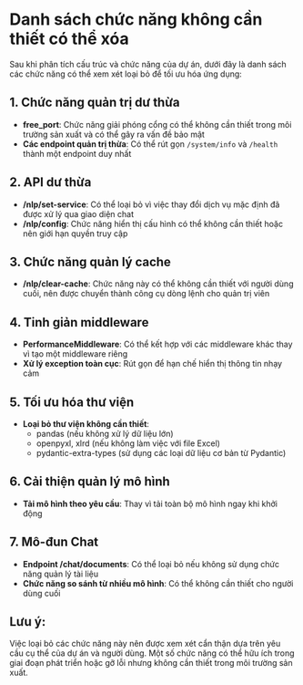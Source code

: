 # Danh sách chức năng không cần thiết có thể xóa

Sau khi phân tích cấu trúc và chức năng của dự án, dưới đây là danh sách các chức năng có thể xem xét loại bỏ để tối ưu hóa ứng dụng:

## 1. Chức năng quản trị dư thừa

- **free_port**: Chức năng giải phóng cổng có thể không cần thiết trong môi trường sản xuất và có thể gây ra vấn đề bảo mật
- **Các endpoint quản trị thừa**: Có thể rút gọn `/system/info` và `/health` thành một endpoint duy nhất

## 2. API dư thừa

- **/nlp/set-service**: Có thể loại bỏ vì việc thay đổi dịch vụ mặc định đã được xử lý qua giao diện chat
- **/nlp/config**: Chức năng hiển thị cấu hình có thể không cần thiết hoặc nên giới hạn quyền truy cập

## 3. Chức năng quản lý cache

- **/nlp/clear-cache**: Chức năng này có thể không cần thiết với người dùng cuối, nên được chuyển thành công cụ dòng lệnh cho quản trị viên

## 4. Tinh giản middleware

- **PerformanceMiddleware**: Có thể kết hợp với các middleware khác thay vì tạo một middleware riêng
- **Xử lý exception toàn cục**: Rút gọn để hạn chế hiển thị thông tin nhạy cảm

## 5. Tối ưu hóa thư viện

- **Loại bỏ thư viện không cần thiết**:
  - pandas (nếu không xử lý dữ liệu lớn)
  - openpyxl, xlrd (nếu không làm việc với file Excel)
  - pydantic-extra-types (sử dụng các loại dữ liệu cơ bản từ Pydantic)

## 6. Cải thiện quản lý mô hình

- **Tải mô hình theo yêu cầu**: Thay vì tải toàn bộ mô hình ngay khi khởi động

## 7. Mô-đun Chat

- **Endpoint /chat/documents**: Có thể loại bỏ nếu không sử dụng chức năng quản lý tài liệu
- **Chức năng so sánh từ nhiều mô hình**: Có thể không cần thiết cho người dùng cuối

## Lưu ý:
Việc loại bỏ các chức năng này nên được xem xét cẩn thận dựa trên yêu cầu cụ thể của dự án và người dùng. Một số chức năng có thể hữu ích trong giai đoạn phát triển hoặc gỡ lỗi nhưng không cần thiết trong môi trường sản xuất. 